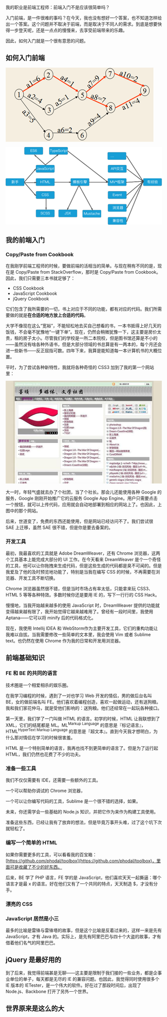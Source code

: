 我的职业是前端工程师：前端入门不是应该很简单吗？

入门前端，是一件很难的事吗？在今天，我也没有想好一个答案，也不知道怎样给出一个答案。这个问题并不取决于前端，而是取决于不同人的需求。到底是想要快得一步登天呢，还是一点点的慢慢来，去享受前端带来的乐趣。

因此，如何入门就是一个很有意思的问题。


如何入门前端
---



![最短路径](../images/short-path.jpg)

![简单的前端学习路径](../images/fe-path.png)

我的前端入门
---

### Copy/Paste from Cookbook

在我刚学前端工程师的时候，要做前端的活相当的简单。与现在稍有不同的是，现在是 Copy/Paste from StackOverflow，那时是 Copy/Paste from Cookbook。因此，我们只需要三本书就足够了：

 - CSS Cookbook
 - JavaScript Cookbook
 - jQuery Cookbook

它们包含了我所需要的一切，书上对应于不同的功能，都有对应的代码。我们所需要做的就是**在合适的地方放上合适的代码**。

大学不像现在这么“宽裕”，不能轻松地去买自己想看的书，一本书抵得上好几天的饭钱，不会毫不犹豫地“一键下单”。现在，仍然会稍微犹豫一下，这主要是房价太贵，租的房子太小。尽管我们的学校是一所二本院校，但是图书馆还算是不小的——虽然没有啥各种外语书，但是大部分领域的书总算是有一两本的，每个月还会进一些新书——反正屈指可数。四年下来，我算是能知道每一本计算机书的大概位置。

平时，为了尝试各种新特性，我就将各种奇怪的 CSS3 加到了我的第一个网站里：

![Django GAE](../images/django_gae.jpg)

大一时，年轻气盛就去办了个社团，当了个社长。那会儿还能使用各种 Google 的服务，Google 刚刚开始推广它的云服务 Google App Engine。用户只需要点击一个按钮，就可以上传代码，应用就会自动地部署到相应的网站上了。也因此，上图中的那个网站。

后来，世道变了，免费的东西还能使用，但是网站已经访问不了。我们尝试很 SAE 上迁移，虽然 SAE 很不错，但是你是要去备案的。

### 开发工具

最初，我最喜欢的工具就是 Adobe DreamWeaver，还有 Chrome 浏览器，这两个工具基本上能完成大部分的 UI 工作。在今天看来 DreamWeaver 是个一个奇怪的工具，他可以让你拖拽来生成代码，但是这些生成的代码都是臭不可闻的。但是我爱及了他的及时预览地功能了，特别是当我在编写 CSS 的时候，不再需要在浏览器、开发工具不断切换。

Chrome 浏览器虽然很不错，但是当时市场占有率太低，只能拿来玩 CSS3、HTML 5 等等各种特效。多数时候你还是要用 IE 的，写下一行行的 CSS Hack。

慢慢地，当我开始越来越多的使用 JavaScript 时，DreamWeaver 提供的功能就变得越来越有限了，我开始觉得它越来越难用了。曾经有一段时间里，我使用 Aptana——它可以将 minify 后的代码格式化。

现在，我使用 Intellij IDEA 和 WebStorm作为主要开发工具，它们的重构功能让我难以自拔。当我需要修改一些简单的文本里，我会使用 Vim 或者 Sublime text。也仍然在使用 Chrome 作为我的日常和开发用浏览器。

前端基础知识
---

### FE 和 BE 的共同的语言

技术圈是一个相爱相杀的娱乐圈。

在我学习编程的时候，遇到了一对也学习 Web 开发的情侣，男的做后台名叫 BE，女的做前端名叫 FE。他们喜欢着编程创造，喜欢一起做运动，还有送狗粮。我和我们家花仲马，就是受他们影响的：送狗粮。他们还经常在一起玩各种接口。

第一天里，我们学了一门叫做 HTML 的语言。初学的时候，HTML 让我联想到了 XML，它们的结尾都是 ML。ML<sup>Markup Language</sup> 的意思是『标记语言』，HTML<sup>HyperText Markup Language</sup> 的意思是『超文本』。直到今天我才想明白，为什么那对情侣在学习的时候很害羞。

HTML 是一个特别简单的语言，我再也找不到更简单的语言了。但是为了运行起 HTML，我们仍然也花费了不少的功夫。

### 准备一些工具

我们不仅仅需要有 IDE，还需要一些额外的工具。

一个可以帮助你调试的  Chrome 浏览器，

一个可以让你编写代码的工具，Sublime 是一个很不错的选择，如果。

未来，你还需学会一些基础的 Node.js 知识，并把它作为来作为构建工具使用。

准备这些东西，已经让我有了放弃的想法，但是毕竟万事开头难，过了这个坑下次就轻松了。


### 编写一个简单的 HTML

如果你需要更多的工具，可以看看我的百宝箱：[https://github.com/phodal/toolbox](https://github.com/phodal/toolbox)，里面可是收藏了不少的好东西。

后来，BE 学了 PHP 语言，FE 学的是 JavaScript，他们喜欢天天一起撕逼：哪个语言才是最 x 的语言。好在他们又有了一个共同的特点，天天制造 $，才没有分手。

### 漂亮的 CSS

### JavaScript 居然是小三

最多的比喻是雷锋与雷锋塔的故事，但是这个比喻是反着过来的，这样一来是先有 JavaScript，才有 Java 的。实际上，是先有阿里巴巴与四十个大盗的故事，才有借着他们名气的阿里巴巴。


jQuery 是最好用的
---

到了后来，我觉得前端甚是无聊——这主要是限制于我们接的一些业务，都是企事业单位的单子，每天都是无尽的 IE 的兼容问题。也因此，我觉得同时使用很多个 IE 版本的 IETester，是一个伟大的软件。好在过了那段时间后，出现了 Node.js、Backbone 打开了另外一个世界。

世界原来是这么的大
---

